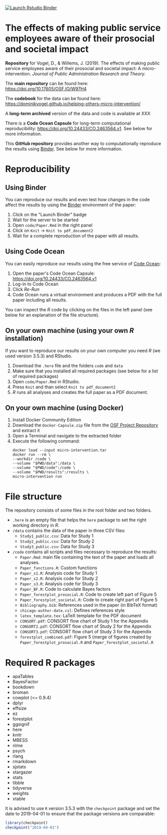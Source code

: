 <!-- badges: start -->
[![Launch Rstudio Binder](http://mybinder.org/badge_logo.svg)](https://mybinder.org/v2/gh/DominikVogel/helping-others-micro-intervention/binder-running?urlpath=rstudio)
<!-- badges: end -->

# The effects of making public service employees aware of their prosocial and societal impact

**Repository** for Vogel, D., & Willems, J. (2019). The effects of making public service employees aware of their prosocial and societal impact: A micro-intervention. *Journal of Public Administration Research and Theory*.

The **main repository** can be found here: https://doi.org/10.17605/OSF.IO/W97H4

The **codebook** for the data can be found here: https://dominikvogel.github.io/helping-others-micro-intervention/

A **long-term archived** version of the data and code is available at XXX

There is a **Code Ocean Capsule** for long-term computational reproducibility: https://doi.org/10.24433/CO.2463564.v1. See below for more information.

This **GitHub repository** provides another way to computationally reproduce the results using [Binder][1]. See below for more information.


# Reproducibility

## Using Binder

You can reproduce our results and even test how changes in the code affect the results by using the [Binder][3] environment of the paper:

1. Click on the "Launch Binder" badge
2. Wait for the server to be started
3. Open `code/Paper.Rmd` in the right panel
4. Click on `Knit` -> `Knit to pdf_document2`
5. Wait for a complete reproduction of the paper with all results.

## Using Code Ocean

You can easily reproduce our results using the free service of [Code Ocean][2]:

1. Open the paper's Code Ocean Capsule: https://doi.org/10.24433/CO.2463564.v1
2. Log-in to Code Ocean
3. Click *Re-Run*
4. Code Ocean runs a virtual environment and produces a PDF with the full paper including all results.


You can inspect the *R* code by clicking on the files in the left panel (see below for an explanation of the file structure).

## On your own machine (using your own *R* installation)

If you want to reproduce our results on your own computer you need *R* (we used version 3.5.3) and RStudio. 

1. Download the `.here` file and the folders `code` and `data`
2. Make sure that you installed all required packages (see below for a list of required packages)
3. Open `code/Paper.Rmd` in RStudio.
4. Press `Knit` and than select `Knit to pdf_document2`
5. *R* runs all analyses and creates the full paper as a PDF document. 


## On your own machine (using Docker)

1. Install Docker Community Edition
2. Download the `Docker-Capsule.zip` file from the [OSF Project Repository][4] and extract it
3. Open a Terminal and navigate to the extracted folder
4. Execute the following command: 
    ```shell
    docker load --input micro-intervention.tar
    docker run --rm \
    --workdir /code \
    --volume "$PWD/data":/data \
    --volume "$PWD/code":/code \
    --volume "$PWD/results":/results \
    micro-intervention run
    ```

# File structure

The repository consists of some files in the root folder and two folders. 

* `.here` is an empty file that helps the `here` package to set the right working directory in *R*.
* `/data` contains the data of the paper in three CSV files:
    * `Study1_public.csv`: Data for Study 1
    * `Study2_public.csv`: Data for Study 2
    * `Study3_public.csv`: Data for Study 3
* `/code` contains all scripts and files necessary to reproduce the results:
    * `Paper.Rmd`: main file containing the text of the paper and loads all analyses. 
    * `Paper_functions.R`: Custom functions
    * `Paper_s1.R`: Analysis code for Study 1
    * `Paper_s2.R`: Analysis code for Study 2
    * `Paper_s3.R`: Analysis code for Study 3
    * `Paper_BF.R`: Code to calculate Bayes factors
    * `Paper_forestplot_prosocial.R`: Code to create left part of Figure 5
    * `Paper_forestplot_societal.R`: Code to create right part of Figure 5
    * `Bibliography.bib`: References used in the paper (in BibTeX format)
    * `chicago-author-date.csl`: Defines references style
    * `latex_template.tex`: LaTeX template for the PDF document
    * `CONSORT.pdf`: CONSORT flow chart of Study 1 for the Appendix
    * `CONSORT2.pdf`: CONSORT flow chart of Study 2 for the Appendix
    * `CONSORT3.pdf`: CONSORT flow chart of Study 3 for the Appendix
    * `forestplot_combined.pdf`: Figure 5 (merge of figures created by `Paper_forestplot_prosocial.R` and `Paper_forestplot_societal.R`



# Required R packages

* apaTables
* BayesFactor
* bookdown
* broman
* cowplot (<= 0.9.4)
* dplyr
* effsize
* ez
* forestplot
* ggsignif
* here
* knitr
*  MBESS
*  nlme
*  psych
*  rlang
*  rmarkdown
*  sjstats
*  stargazer
*  stats
*  tibble
*  tidyverse
*  weights
*  xtable

It is advised to use `R` version 3.5.3 with the `checkpoint` package and set the date to 2019-04-01 to ensure that the package versions are comparable:

```R
library(checkpoint)
checkpoint("2019-04-01")
```

  [1]: https://mybinder.org
  [2]: https://codeocean.com
  [3]: https://mybinder.org
  [4]: https://doi.org/10.17605/OSF.IO/W97H4
